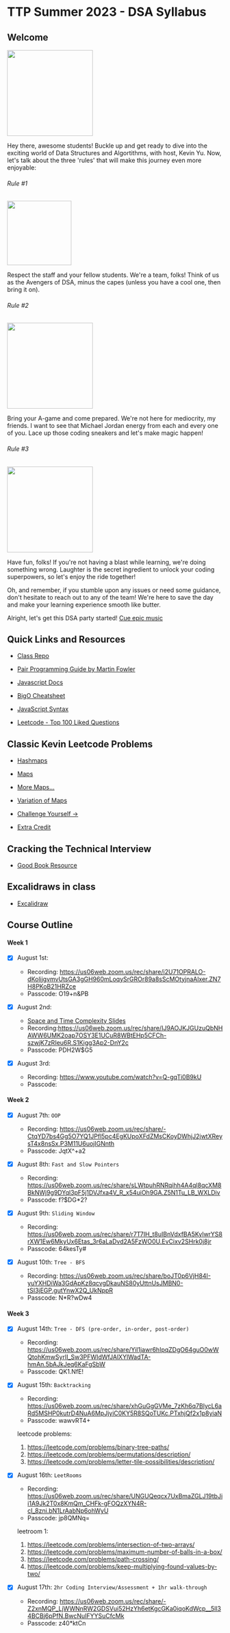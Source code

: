 # TTP Summer 2023 - DSA Syllabus

## Welcome

<img src='https://media4.giphy.com/media/3o6Yg4GUVgIUg3bf7W/giphy.gif?cid=ecf05e47wuqpv8sns52wd76pwqi9g4pnc7g7aouvpr7x1q54&ep=v1_gifs_search&rid=giphy.gif&ct=g' width='200'>

Hey there, awesome students! Buckle up and get ready to dive into the exciting world of Data Structures and Algortithms, with host, Kevin Yu. Now, let's talk about the three 'rules' that will make this journey even more enjoyable:

###### Rule #1

<img src='https://media0.giphy.com/media/l5s71uAp3CzKwxwkoZ/giphy.gif?cid=ecf05e47yla1j0wkaqp14xeo8vear7mpb62dc8c9ojik4swv&ep=v1_gifs_search&rid=giphy.gif&ct=g' width='150'>

Respect the staff and your fellow students. We're a team, folks! Think of us as the Avengers of DSA, minus the capes (unless you have a cool one, then bring it on).

###### Rule #2

<img src='https://media0.giphy.com/media/3o6ozpypYSQg6nJ5rq/giphy.gif?cid=ecf05e47qvth2e5m8qkwclafia4sy9uiszgx7myu13mdd71r&ep=v1_gifs_search&rid=giphy.gif&ct=g' width='200'>

Bring your A-game and come prepared. We're not here for mediocrity, my friends. I want to see that Michael Jordan energy from each and every one of you. Lace up those coding sneakers and let's make magic happen!

###### Rule #3

<img src='https://media0.giphy.com/media/s2qXK8wAvkHTO/giphy.gif?cid=ecf05e47138ykz5yaplfziaqsfcz9ybsfne8jlprnow1n6jx&ep=v1_gifs_search&rid=giphy.gif&ct=g' width='200'>

Have fun, folks! If you're not having a blast while learning, we're doing something wrong. Laughter is the secret ingredient to unlock your coding superpowers, so let's enjoy the ride together!

Oh, and remember, if you stumble upon any issues or need some guidance, don't hesitate to reach out to any of the team! We're here to save the day and make your learning experience smooth like butter.

Alright, let's get this DSA party started! [Cue epic music](https://www.youtube.com/watch?v=dQw4w9WgXcQ&ab_channel=RickAstley)

## Quick Links and Resources

- [Class Repo](https://github.com/aguilana/ttp-summer-2023-dsa)

- [Pair Programming Guide by Martin Fowler](https://martinfowler.com/articles/on-pair-programming.html)

- [Javascript Docs](https://developer.mozilla.org/en-US/docs/Web/JavaScript)

- [BigO Cheatsheet](https://www.bigocheatsheet.com/)

- [JavaScript Syntax](https://javascript.info/)

- [Leetcode - Top 100 Liked Questions](https://leetcode.com/problem-list/top-100-liked-questions/)

## Classic Kevin Leetcode Problems

- [Hashmaps](https://leetcode.com/problems/contains-duplicate/)

- [Maps](https://leetcode.com/problems/valid-anagram/)

- [More Maps...](https://leetcode.com/problems/two-sum/)

- [Variation of Maps](https://leetcode.com/problems/maximum-number-of-pairs-in-array/)

- [Challenge Yourself ->](https://leetcode.com/problems/max-number-of-k-sum-pairs/description/)

- [ Extra Credit](https://leetcode.com/problems/equal-row-and-column-pairs/)

## Cracking the Technical Interview

- [Good Book Resource](https://www.crackingthecodinginterview.com/)

## Excalidraws in class

- [Excalidraw](https://excalidraw.com/#room=648ace67d467df61fe39,UWUOgzc2iQBKA0i-kpxSTg)

## Course Outline

#### Week 1

- [x] August 1st:

  - Recording: https://us06web.zoom.us/rec/share/i2U71OPRALO-dKolijgvmvUtsGA3gGH960mLoqySrGROr89a8sScMOtyjnaAlxer.ZN7H8PKoB21HRZce
  - Passcode: O19+n&PB

- [x] August 2nd:

  - [ Space and Time Complexity Slides ](https://docs.google.com/presentation/d/1j3e7zPaZnDmAZoXeq729RXg68ZQyE_iu/edit#slide=id.p1)
  - Recording:https://us06web.zoom.us/rec/share/IJ9AOJKJGUzuQbNHAWW6UMK2oap7OSY3E1UCuR8WBtEHp5CFCh-szwjK7zRIeu6R.S1Kigg3Ap2-DnY2c
  - Passcode: PDH2W$G5

- [x] August 3rd:

  - Recording: https://www.youtube.com/watch?v=Q-gqTi0B9kU
  - Passcode:

#### Week 2

- [x] August 7th: `OOP`

  - Recording: https://us06web.zoom.us/rec/share/-CtqYD7bs4Gg5O7YQ1JPfl5pc4EgKUpoXFdZMsCKoyDWhjJ2jwtXReysT4x8nsSx.P3M11U6uojIGNnth
  - Passcode: JqtX^+a2

- [x] August 8th: `Fast and Slow Pointers`

  - Recording: https://us06web.zoom.us/rec/share/sLWtpuhRNRqihh4A4ql8qcXM8BkNWj9g9DYql3pF5j1DVJfxa4V_R_x54uiOh9GA.Z5N1Tu_LB_WXLDiv
  - Passcode: f?$DG\*2?

- [x] August 9th: `Sliding Window`

  - Recording: https://us06web.zoom.us/rec/share/r7T7IH_t8uIBnVdxfBA5KylwrYS8rXW1Ew6MkyUx6Etas_3r6aLaDvd2A5FzWO0U.EvCixv2SHrk0j8jr
  - Passcode: 64kesTy#

- [x] August 10th: `Tree - BFS`
  - Recording: https://us06web.zoom.us/rec/share/boJT0p6VjH84I-yuYXHDiWa3GdApKz8qcvgDkauNS80yUttnUsJMBN0-tSI3jEGP.gutYnwX2Q_UkNppR
  - Passcode: N\*R?wDw4

#### Week 3

- [x] August 14th: `Tree - DFS (pre-order, in-order, post-order)`

  - Recording: https://us06web.zoom.us/rec/share/Yil1jawr6hIpqZDgO64guO0wWQtohKmwSyrII_Sw3PFWIdWfJAlXYlWadTA-hmAn.5bAJkJeq6KaFgSbW
  - Passcode: QK1.NfE!

- [x] August 15th: `Backtracking`

  - Recording: https://us06web.zoom.us/rec/share/xhGuGgGVMe_7zKh6q7BlycL6aRd5MSHP0kutrD4NuA6MpJjyiC0KY5R8SQoTUKc.PTxhjQf2x1p8yiaN
  - Passcode: wawvRT4+

  leetcode problems:

  1. https://leetcode.com/problems/binary-tree-paths/
  2. https://leetcode.com/problems/permutations/description/
  3. https://leetcode.com/problems/letter-tile-possibilities/description/

- [x] August 16th: `LeetRooms`

  - Recording: https://us06web.zoom.us/rec/share/UNGUQeqcx7UxBmaZGLJ19tbJii1A9Jk2T0x8KmQm_CHFk-gFOQzXYN4R-cI_8zni.bN1LrAabNp6ohWyU
  - Passcode: jp8QMNq=

  leetroom 1:

  1. https://leetcode.com/problems/intersection-of-two-arrays/
  2. https://leetcode.com/problems/maximum-number-of-balls-in-a-box/
  3. https://leetcode.com/problems/path-crossing/
  4. https://leetcode.com/problems/keep-multiplying-found-values-by-two/

- [x] August 17th: `2hr Coding Interview/Assessment + 1hr walk-through`

  - Recording: https://us06web.zoom.us/rec/share/-Z2xnMQP_LjWWNnRW2GDSVui52HzYh6etKgcGKa0iqoKdWcp__5ll34BCBj6pPfN.BwcNuIFYYSuCfcMk
  - Passcode: z40\*ktCn
